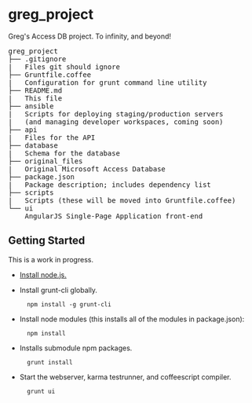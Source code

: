 greg_project
============

Greg's Access DB project. To infinity, and beyond!

<pre>
greg_project
├── .gitignore
|   Files git should ignore
├── Gruntfile.coffee
|   Configuration for grunt command line utility
├── README.md
|   This file
├── ansible
|   Scripts for deploying staging/production servers
|   (and managing developer workspaces, coming soon)
├── api
|   Files for the API
├── database
|   Schema for the database
├── original_files
|   Original Microsoft Access Database
├── package.json
|   Package description; includes dependency list
├── scripts
|   Scripts (these will be moved into Gruntfile.coffee)
└── ui
    AngularJS Single-Page Application front-end
</pre>

## Getting Started
This is a work in progress.

- [Install node.js.](http://nodejs.org/download/)
- Install grunt-cli globally.

        npm install -g grunt-cli

- Install node modules (this installs all of the modules in package.json):

        npm install

- Installs submodule npm packages.

        grunt install

- Start the webserver, karma testrunner, and coffeescript compiler.

        grunt ui
